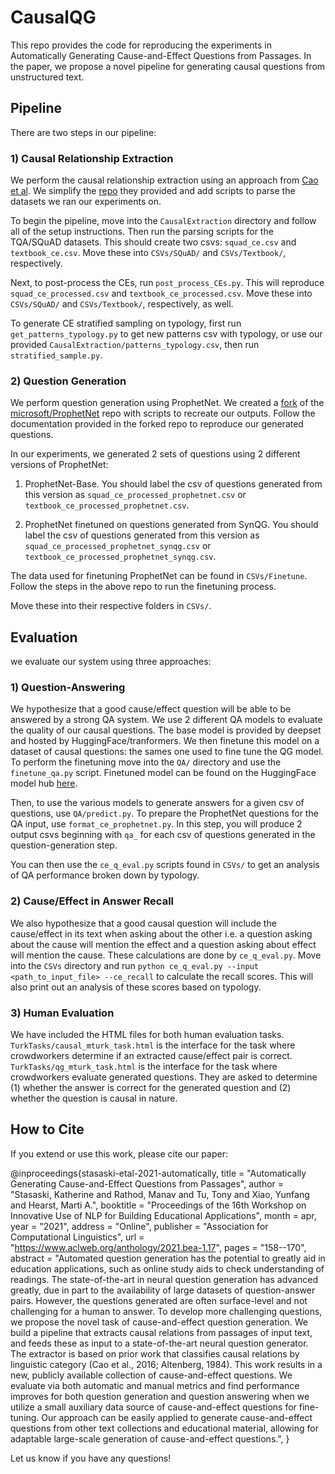 # CausalQG

This repo provides the code for reproducing the experiments in Automatically Generating Cause-and-Effect Questions from Passages. In the paper, we propose a novel pipeline for generating causal questions from unstructured text.

## Pipeline

There are two steps in our pipeline:

### 1) Causal Relationship Extraction

We perform the causal relationship extraction using an approach from [Cao et al](https://ieeexplore.ieee.org/document/7815074). We simplify the [repo](https://github.com/Angela7126/CE_extractor--Patterns_Based) they provided and add scripts to parse the datasets we ran our experiments on.

To begin the pipeline, move into the `CausalExtraction` directory and follow all of the setup instructions. Then run the parsing scripts for the TQA/SQuAD datasets. This should create two csvs: `squad_ce.csv` and `textbook_ce.csv`. Move these into `CSVs/SQuAD/` and `CSVs/Textbook/`, respectively.

Next, to post-process the CEs, run `post_process_CEs.py`. This will reproduce `squad_ce_processed.csv` and `textbook_ce_processed.csv`. Move these into `CSVs/SQuAD/` and `CSVs/Textbook/`, respectively, as well.

To generate CE stratified sampling on typology, first run `get_patterns_typology.py` to get new patterns csv with typology, or use our provided `CausalExtraction/patterns_typology.csv`, then run `stratified_sample.py`.

### 2) Question Generation

We perform question generation using ProphetNet. We created a [fork](https://github.com/ManavR123/ProphetNet/tree/CausalQG) of the [microsoft/ProphetNet](https://github.com/microsoft/ProphetNet) repo with scripts to recreate our outputs. Follow the documentation provided in the forked repo to reproduce our generated questions.

In our experiments, we generated 2 sets of questions using 2 different versions of ProphetNet:

1) ProphetNet-Base. You should label the csv of questions generated from this version as `squad_ce_processed_prophetnet.csv` or `textbook_ce_processed_prophetnet.csv`.

2) ProphetNet finetuned on questions generated from SynQG. You should label the csv of questions generated from this version as `squad_ce_processed_prophetnet_synqg.csv` or `textbook_ce_processed_prophetnet_synqg.csv`.

The data used for finetuning ProphetNet can be found in `CSVs/Finetune`. Follow the steps in the above repo to run the finetuning process.

Move these into their respective folders in `CSVs/`.

## Evaluation

we evaluate our system using three approaches:

### 1) Question-Answering

We hypothesize that a good cause/effect question will be able to be answered by a strong QA system. We use 2 different QA models to evaluate the quality of our causal questions. The base model is provided by deepset and hosted by HuggingFace/tranformers. We then finetune this model on a dataset of causal questions: the sames one used to fine tune the QG model. To perform the finetuning move into the `QA/` directory and use the `finetune_qa.py` script. Finetuned model can be found on the HuggingFace model hub [here](https://huggingface.co/manav/causal_qa).

Then, to use the various models to generate answers for a given csv of questions, use `QA/predict.py`. To prepare the ProphetNet questions for the QA input, use `format_ce_prophetnet.py`. In this step, you will produce 2 output csvs beginning with `qa_` for each csv of questions generated in the question-generation step.

You can then use the `ce_q_eval.py` scripts found in `CSVs/` to get an analysis of QA performance broken down by typology.

### 2) Cause/Effect in Answer Recall

We also hypothesize that a good causal question will include the cause/effect in its text when asking about the other i.e. a question asking about the cause will mention the effect and a question asking about effect will mention the cause. These calculations are done by `ce_q_eval.py`. Move into the `CSVs` directory and run `python ce_q_eval.py --input <path_to_input_file> --ce_recall` to calculate the recall scores. This will also print out an analysis of these scores based on typology.

### 3) Human Evaluation

We have included the HTML files for both human evaluation tasks.  `TurkTasks/causal_mturk_task.html` is the interface for the task where crowdworkers determine if an extracted cause/effect pair is correct.  `TurkTasks/qg_mturk_task.html` is the interface for the task where crowdworkers evaluate generated questions.  They are asked to determine (1) whether the answer is correct for the generated question and (2) whether the question is causal in nature.

## How to Cite

If you extend or use this work, please cite our paper:

@inproceedings{stasaski-etal-2021-automatically,
    title = "Automatically Generating Cause-and-Effect Questions from Passages",
    author = "Stasaski, Katherine  and
      Rathod, Manav  and
      Tu, Tony  and
      Xiao, Yunfang  and
      Hearst, Marti A.",
    booktitle = "Proceedings of the 16th Workshop on Innovative Use of NLP for Building Educational Applications",
    month = apr,
    year = "2021",
    address = "Online",
    publisher = "Association for Computational Linguistics",
    url = "https://www.aclweb.org/anthology/2021.bea-1.17",
    pages = "158--170",
    abstract = "Automated question generation has the potential to greatly aid in education applications, such as online study aids to check understanding of readings. The state-of-the-art in neural question generation has advanced greatly, due in part to the availability of large datasets of question-answer pairs. However, the questions generated are often surface-level and not challenging for a human to answer. To develop more challenging questions, we propose the novel task of cause-and-effect question generation. We build a pipeline that extracts causal relations from passages of input text, and feeds these as input to a state-of-the-art neural question generator. The extractor is based on prior work that classifies causal relations by linguistic category (Cao et al., 2016; Altenberg, 1984). This work results in a new, publicly available collection of cause-and-effect questions. We evaluate via both automatic and manual metrics and find performance improves for both question generation and question answering when we utilize a small auxiliary data source of cause-and-effect questions for fine-tuning. Our approach can be easily applied to generate cause-and-effect questions from other text collections and educational material, allowing for adaptable large-scale generation of cause-and-effect questions.",
}

Let us know if you have any questions!
